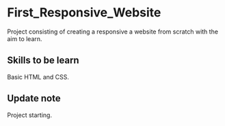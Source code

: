 # First_Responsive_Website
Project consisting of creating a responsive a website from scratch with the aim to learn.

## Skills to be learn
Basic HTML and CSS.

## Update note
Project starting.